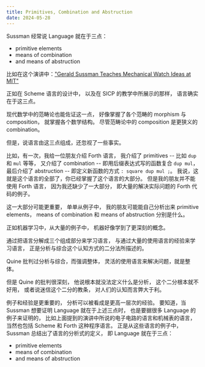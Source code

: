 ```yaml
---
title: Primitives, Combination and Abstruction
date: 2024-05-28
---
```


Sussman 经常说 Language 就在于三点：

- primitive elements
- means of combination
- and means of abstruction

比如在这个演讲中：["Gerald Sussman Teaches Mechanical Watch Ideas at MIT"](https://www.youtube.com/watch?v=TWQN8Yf1g70)

正如在 Scheme 语言的设计中，
以及在 SICP 的教学中所展示的那样，
语言确实在于这三点。

现代数学中的范畴论也能佐证这一点，
好像掌握了各个范畴的 morphism 与 composition，
就掌握各个数学结构。
尽管范畴论中的 composition 是更狭义的 combination。

但是，说语言由这三点组成，还忽视了一些事实。

比如，有一次，我给一位朋友介绍 Forth 语言，
我介绍了 primitives -- 比如 `dup` 和 `mul` 等等，
又介绍了 combination -- 即用后缀表达式写的函数复合 `dup mul`，
最后介绍了 abstruction -- 即定义新函数的方式 `: square dup mul ;`。
我说，这就是这个语言的全部了，你已经掌握了这个语言的大部分。
但是我的朋友并不能使用 Forth 语言，
因为我还缺少了一大部分，
即大量的解决实际问题的 Forth 代码的例子。

这一大部分可能更重要，
单单从例子中，
我的朋友可能能自己分析出来 primitive elements，
means of combination
和 means of abstruction 分别是什么。

正如机器学习中，从大量的例子中，
机器好像学到了更深刻的概念。

通过把语言分解成三个组成部分来学习语言，
与通过大量的使用语言的经验来学习语言，
正是分析与综合这个认知方式的二分法所描述的。

Quine 批判过分析与综合，而强调整体，
灵活的使用语言来解决问题，就是整体。

但是 Quine 的批判很深刻，
他说根本就没法定义什么是分析，
这个二分根本就不好用，
或者说迷信这个二分的教条，
对人们的认知而言弊大于利。

例子和经验是更重要的，
分析可以被看成是更高一层次的经验。
要知道，当 Sussman 想要证明 Language 就在于上述三点时，
也是要据很多 Language 的例子来证明的，
比如上面提到的演讲中所说的电子电路的语言和机械表的语言，
当然也包括 Scheme 和 Forth 这种程序语言。
正是从这些语言的例子中，Sussman 总结出了语言的分析式的定义，
即 Language 就在于三点：

- primitive elements
- means of combination
- and means of abstruction
